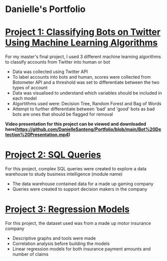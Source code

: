 # Danielle's Portfolio

# [Project 1: Classifying Bots on Twitter Using Machine Learning Algorithms](https://github.com/DanielleSanteng/Portfolio/blob/main/Bot%20Detection%20on%20Twitter%20Project.py)

For my master's final project, I used 3 different machine learning algorithms to classify accounts from Twitter into human or bot

* Data was collected using Twitter API
* To label accounts into bots and human, scores were collected from Botometer API and a threshold was set to differentiate between the two types of account
* Data was visualised to understand which variables should be included in each model
* Algortithms used were: Decision Tree, Random Forest and Bag of Words 
* Attempt to further differentiate between 'bad' and 'good' bots as bad bots are ones that should be flagged for removal

**Video presentation for this project can be viewed and downloaded here(https://github.com/DanielleSanteng/Portfolio/blob/main/Bot%20Detection%20Presentation.mp4)**

# [Project 2: SQL Queries](https://github.com/DanielleSanteng/Portfolio/blob/main/SQL%20Queries.sql)

For this project, complex SQL queries were created to explore a data warehouse to study business intelligence (module name)

* The data warehouse contained data for a made up gaming company 
* Queries were created to support decision makers in the company

# [Project 3: Regression Models](https://github.com/DanielleSanteng/Portfolio/blob/main/Regression%20Models.R)

For this project, the dataset used was from a made up motor insurance company

* Descriptive graphs and tools were made 
* Correlation analysis before building the models
* Linear regression models for both insurance payment amounts and number of claims

